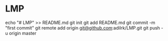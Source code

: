 # LMP
echo "# LMP" >> README.md
git init
git add README.md
git commit -m "first commit"
git remote add origin git@github.com:adilrk/LMP.git
git push -u origin master
